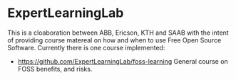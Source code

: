 # ExpertLearningLab

This is a cloaboration between ABB, Ericson, KTH and SAAB with the intent of providing course matereal on how and when to use Free Open Source Software.
Currently there is one course implemented:

* https://github.com/ExpertLearningLab/foss-learning General course on FOSS benefits, and risks.

